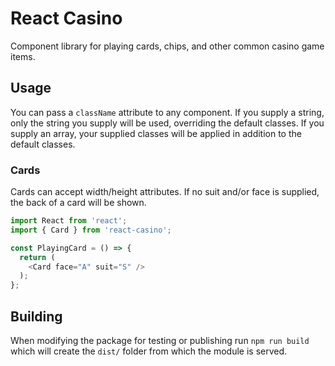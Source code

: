 # React Casino

Component library for playing cards, chips, and other common casino game items.

## Usage

You can pass a `className` attribute to any component. If you supply a string, only the string you supply will be used, overriding the default classes. If you supply an array, your supplied classes will be applied in addition to the default classes.

### Cards

Cards can accept width/height attributes. If no suit and/or face is supplied, the back of a card will be shown.

```js
import React from 'react';
import { Card } from 'react-casino';

const PlayingCard = () => {
  return (
    <Card face="A" suit="S" />
  );
};
```

## Building

When modifying the package for testing or publishing run `npm run build` which will create the `dist/` folder from which the module is served.
